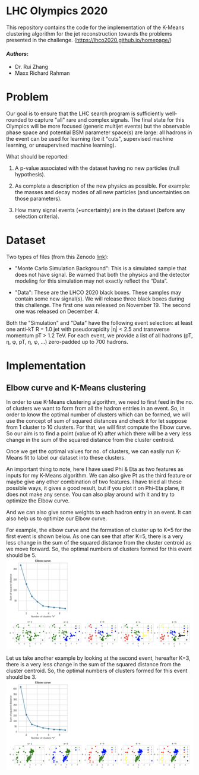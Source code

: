 # LHC Olympics 2020
This repository contains the code for the implementation of the K-Means clustering algorithm for the jet reconstruction towards the problems presented in the challenge. (https://lhco2020.github.io/homepage/)
#### ___Authors___:
* Dr. Rui Zhang
* Maxx Richard Rahman

# Problem
Our goal is to ensure that the LHC search program is sufficiently well-rounded to capture "all" rare and complex signals.  The final state for this Olympics will be more focused (generic multijet events) but the observable phase space and potential BSM parameter space(s) are large: all hadrons in the event can be used for learning (be it "cuts", supervised machine learning, or unsupervised machine learning).

What should be reported:

1. A p-value associated with the dataset having no new particles (null hypothesis).

2. As complete a description of the new physics as possible. For example: the masses and decay modes of all new particles (and uncertainties on those parameters).

3. How many signal events (+uncertainty) are in the dataset (before any selection criteria).

# Dataset
Two types of files (from this Zenodo [link](https://doi.org/10.5281/zenodo.3547721)):

- "Monte Carlo Simulation Background": This is a simulated sample that does not have signal. Be warned that both the physics and the detector modeling for this simulation may not exactly reflect the “Data”.

- "Data": These are the LHCO 2020 black boxes. These samples may contain some new signal(s). We will release three black boxes during this challenge.  The first one was released on November 19. The second one was released on December 4. 

Both the "Simulation" and "Data" have the following event selection: at least one anti-kT R = 1.0 jet with pseudorapidity \|η\| < 2.5 and transverse momentum pT > 1.2 TeV.   For each event, we provide a list of all hadrons (pT, η, φ, pT, η, φ, ...) zero-padded up to 700 hadrons.

# Implementation

## Elbow curve and K-Means clustering

In order to use K-Means clustering algorithm, we need to first feed in the no. of clusters we want to form from all the hadron entries in an event. So, in order to know the optimal number of clusters which can be formed, we will use the concept of sum of squared distances and check it for let suppose from 1 cluster to 10 clusters. For that, we will first compute the Elbow curve. So our aim is to find a point (value of K) after which there will be a very less change in the sum of the squared distance from the cluster centroid.

Once we get the optimal values for no. of clusters, we can easily run K-Means fit to label our dataset into these clusters. 

An important thing to note, here I have used Phi & Eta as two features as inputs for my K-Means algorithm. We can also give Pt as the third feature or maybe give any other combination of two features. I have tried all these possible ways, it gives a good result, but if you plot it on Phi-Eta plane, it does not make any sense. You can also play around with it and try to optimize the Elbow curve.

And we can also give some weights to each hadron entry in an event. It can also help us to optimize our Elbow curve.

For example, the elbow curve and the formation of cluster up to K=5 for the first event is shown below. As one can see that after K=5, there is a very less change in the sum of the squared distance from the cluster centroid as we move forward. So, the optimal numbers of clusters formed for this event should be 5.
<img src="img/event1.png">

Let us take another example by looking at the second event, hereafter K=3, there is a very less change in the sum of the squared distance from the cluster centroid. So, the optimal numbers of clusters formed for this event should be 3. 
<img src="img/event2.png">
